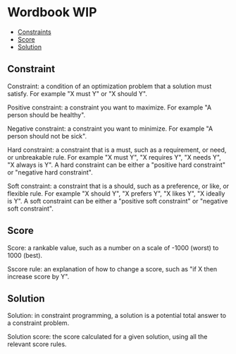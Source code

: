 # Wordbook WIP

* [Constraints](#constraints)
* [Score](#score)
* [Solution](#solution)


## Constraint

Constraint: a condition of an optimization problem that a solution must satisfy. For example "X must Y" or "X should Y".

Positive constraint: a constraint you want to maximize. For example "A person should be healthy".

Negative constraint: a constraint you want to minimize. For example "A person should not be sick".

Hard constraint: a constraint that is a must, such as a requirement, or need, or unbreakable rule. For example "X must Y", "X requires Y", "X needs Y", "X always is Y". A hard constraint can be either a "positive hard constraint" or "negative hard constraint".

Soft constraint: a constraint that is a should, such as a preference, or like, or flexible rule. For example "X should Y", "X prefers Y", "X likes Y", "X ideally is Y". A soft constraint can be either a "positive soft constraint" or "negative soft constraint".


## Score

Score: a rankable value, such as a number on a scale of -1000 (worst) to 1000 (best).

Sscore rule: an explanation of how to change a score, such as "if X then increase score by Y".


## Solution

Solution: in constraint programming, a solution is a potential total answer to a constraint problem.

Solution score: the score calculated for a given solution, using all the relevant score rules.